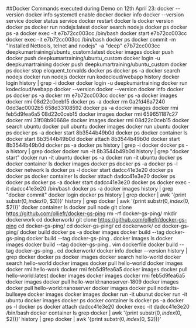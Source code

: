 ##Docker Commands executed during Demo on 12th April 23:
docker --version
    docker info
    systemctl enable docker
    docker info
    docker --version
    service docker status
    service docker restart
    docker ls
    docker version
    docker ps
    docker run nodejs:latest
    docker search nodejs
    docker ps
    docker ps -a
    docker exec -it e7b72cc003cc /bin/bash
    docker start e7b72cc003cc
    docker exec -it e7b72cc003cc /bin/bash
    docker ps
    docker commit -m "Installed Nettools, telnet and nodejs" -a "deep" e7b72cc003cc deepkumartraining/ubuntu_custom:latest
    docker images
    docker push
    docker push deepkumartraining/ubuntu_custom
    docker login -u deepkumartraining
    docker push deepkumartraining/ubuntu_custom
    docker ps
    docker stop eloquent_torvalds
    docker ps
    docker ps -a
    docker search nodejs
    docker run nodejs
    docker run kodecloud/webapp
    history docker login
    history | grep -i docker
    docker login -u deepkumartraining
    docker run kodecloud/webapp
    docker --version
    docker --version
    docker info
    docker ps
    docker ps -a
    docker rm e7b72cc003cc
    docker ps -a
    docker images
    docker rmi 08d22c0ceb15
    docker ps -a
    docker rm 0a2fd46a7240 0dd3ac0002b5 658d33108592
    docker ps -a
    docker images
    docker rmi feb5d9fea6a5 08d22c0ceb15
    docker images
    docker rmi 659651187c27
    docker rmi 31f08b90668e
    docker images
    docker rmi 08d22c0ceb15
    docker search ubuntu
    docker pull ubuntu
    docker images
    docker run ubuntu
    docker ps
    docker ps -a
    docker start 8b3544b49b0d
    docker ps
    docker container ls
    docker start 8b3544b49b0d
    docker attach 8b3544b49b0d
    docker start 8b3544b49b0d
    docker ps -a
    docker ps
    history | grep -i docker
    docker ps -a
    history | grep docker
    docker run -it 8b3544b49b0d
    history | grep "docker start"
    docker run -it ubuntu
    docker ps -a
    docker run -it ubuntu
    docker ps
    docker container ls
    docker images
    docker ps
    docker ps -a
    docker ps -l
    docker network ls
    docker ps -l
    docker start dadcc41e3e20
    docker ps
    docker ps
    docker container ls
    docker attach dadcc41e3e20
    docker ps
    docker ps
    docker ps -a
    docker start dadcc41e3e20
    docker ps
    docker exec -it dadcc41e3e20 /bin/bash
    docker ps -a
    docker images
    history | grep "docker commit"
    docker login
    docker ps
    history | grep docker | awk '{print substr($0, index($0, $3))}'
    history | grep docker | awk '{print substr($0, index($0, $2))}'
    docker container ls
    docker pull node
    git clone https://github.com/olliefr/docker-gs-ping
    rm -rf docker-gs-ping/
    mkdir dockerwork
    cd dockerwork/
    git clone https://github.com/olliefr/docker-gs-ping
    cd docker-gs-ping/
    cd docker-gs-ping/
    cd dockerwork/
    cd docker-gs-ping/
    docker build
    docker ps -a
    docker images
    docker build --tag docker-gs-ping
    docker build --tag docker-gs-ping .
    docker images ls
    docker images
    docker build --tag docker-gs-ping .
    vim dockerfile
    docker build --tag docker-gs-ping .
    cd dockerwork/
    docker info
    docker --version
    history | grep docker
    docker ps
    docker images
    docker search hello-world
    docker search hello-world
    docker images
    docker pull hello-world
    docker images
    docker rmi hello-work
    docker rmi feb5d9fea6a5
    docker images
    docker pull hello-world:latest
    docker images
    docker images
    docker rmi feb5d9fea6a5
    docker images
    docker pull hello-world:nanoserver-1809
    docker images
    docker pull hello-world:nanoserver
    docker images
    docker pull node:lts-bullseye
    docker images
    docker images
    docker run -it ubunut
    docker run -it ubuntu
    docker images
    docker ps
    docker container ls
    docker ps -a
    docker ps -l
    docker ps
    docker attach dadcc41e3e20
    docker exec -it dadcc41e3e20 /bin/bash
    docker container ls
    grep docker | awk '{print substr($0, index($0, $2))}'
    history | grep docker | awk '{print substr($0, index($0, $2))}'
